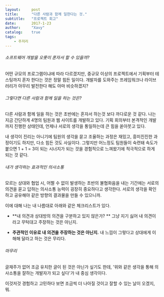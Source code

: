 ```yaml
---
layout:     post
title:      "다른 사람과 함께 일한다는 것."
subtitle:   "프로젝트 회고"
date:       2017-1-23
author:     "Xavy"
catalog:    true
tags:
    - 주저리
---
```


###### 소프트웨어 개발을 오롯이 혼자서 할 수 있을까? 
 
 어떤 규모의 프로그램이냐에 따라 다르겠지만, 중규모 이상의 프로젝트에서 기획부터 테스팅까지 혼자 한다는 것은 정말 힘든 일이다. 
 개발자를 도와주는 프레임워크나 라이브러리가 아무리 발전한다 해도 아마 비슷하겠지?

###### 그렇다면 다른 사람과 함께 일을 하는 것은?

 다른 사람과 함께 일을 하는 것은 초반에는 혼자서 하는것 보다 까다로운 것 같다.
 나는 지금 간단하게 4명의 팀원과 웹 사이트를 개발하고 있다. 기획 회의부터 본격적인 개발까지 진행한 상태인데, 언제나 서로의 생각을 통일하는데 큰 힘을 쏟아붓고 있다. 

 내 생각이 진리는 아니기에 팀원의 생각을 묻고 조율하는 과정은 재밌고, 흥미진진한 과정이기도 하지만, 다소 힘든 것도 사실이다. 그렇지만 어느정도 팀원들이 숙련돼 속도가 붙으면 1 + 1 = 3이 되는 시너지가 되는 것을 경험적으로 느껴왔기에 적극적으로 하게 되는 것 같다.

###### 내가 생각하는 효과적인 의사소통

 모르는 상대와 협업 시, 어쩔 수 없이 발생하는 초반의 불협화음을 내는 기간에는 서로의 의견을 묻고 답하는 의사소통 능력이 굉장히 중요하다고 생각한다. 서로의 생각을 확인하고 공유해야 같은 방향의 결과물을 만들 수 있으니까. 

 이에 대해 나는 내 나름대로 아래와 같은 체크리스트가 있다.

 - **내 의견과 상대방의 의견을 구분하고 있지 않은가? **
 그냥 지기 싫어 내 의견이라고 무턱대고 주장하는 것은 아닌지.
 
 - **주관적인 이유로 내 의견을 주장하는 것은 아닌지.**
 내 느낌이 그렇다고 상대에게 이해해 달라고 하는 것은 무리다.


###### 마무리

 글재주가 없어 조금 유치한 글이 된 것은 아닌가 싶기도 한데,  '위와 같은 생각을 통해 의사소통을 잘하는 개발자가 되고 싶다'가 내 중심 생각이다. 

 이것저것 경험하고 고민하다 보면 조금씩 더 나아질 것이고 잘할 수 있는 날이 오겠지, 뭐.
 